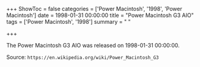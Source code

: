 +++
ShowToc = false
categories = ['Power Macintosh', '1998', 'Power Macintosh']
date = 1998-01-31 00:00:00
title = "Power Macintosh G3 AIO"
tags = ['Power Macintosh', '1998']
summary = " "

+++

The Power Macintosh G3 AIO was released on 1998-01-31 00:00:00.

Source: `https://en.wikipedia.org/wiki/Power_Macintosh_G3`


